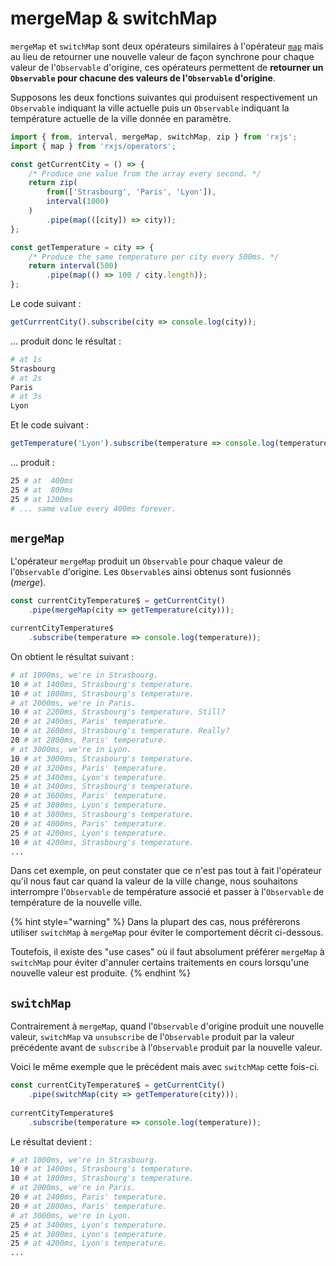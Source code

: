 # mergeMap & switchMap

`mergeMap` et `switchMap` sont deux opérateurs similaires à l'opérateur [`map`](map.md) mais au lieu de retourner une nouvelle valeur de façon synchrone pour chaque valeur de l'`Observable` d'origine, ces opérateurs permettent de **retourner un `Observable` pour chacune des valeurs de l'`Observable` d'origine**.

Supposons les deux fonctions suivantes qui produisent respectivement un `Observable` indiquant la ville actuelle puis un `Observable` indiquant la température actuelle de la ville donnée en paramètre.

```typescript
import { from, interval, mergeMap, switchMap, zip } from 'rxjs';
import { map } from 'rxjs/operators';

const getCurrentCity = () => {
    /* Produce one value from the array every second. */
    return zip(
        from(['Strasbourg', 'Paris', 'Lyon']),
        interval(1000)
    )
        .pipe(map(([city]) => city));
};

const getTemperature = city => {
    /* Produce the same temperature per city every 500ms. */
    return interval(500)
        .pipe(map(() => 100 / city.length));
};
```

Le code suivant :

```typescript
getCurrrentCity().subscribe(city => console.log(city));
```

... produit donc le résultat :

```bash
# at 1s
Strasbourg 
# at 2s
Paris
# at 3s
Lyon
```

Et le code suivant :

```typescript
getTemperature('Lyon').subscribe(temperature => console.log(temperature));
```

... produit :

```bash
25 # at  400ms
25 # at  800ms
25 # at 1200ms 
# ... same value every 400ms forever.
```

## `mergeMap`

L'opérateur `mergeMap` produit un `Observable` pour chaque valeur de l'`Observable` d'origine. Les `Observable`s ainsi obtenus sont fusionnés \(_merge_\).

```typescript
const currentCityTemperature$ = getCurrentCity()
    .pipe(mergeMap(city => getTemperature(city)));

currentCityTemperature$
    .subscribe(temperature => console.log(temperature));
```

On obtient le résultat suivant :

```bash
# at 1000ms, we're in Strasbourg.
10 # at 1400ms, Strasbourg's temperature.
10 # at 1800ms, Strasbourg's temperature.
# at 2000ms, we're in Paris.
10 # at 2200ms, Strasbourg's temperature. Still?
20 # at 2400ms, Paris' temperature.
10 # at 2600ms, Strasbourg's temperature. Really?
20 # at 2800ms, Paris' temperature.
# at 3000ms, we're in Lyon.
10 # at 3000ms, Strasbourg's temperature.
20 # at 3200ms, Paris' temperature.
25 # at 3400ms, Lyon's temperature.
10 # at 3400ms, Strasbourg's temperature.
20 # at 3600ms, Paris' temperature.
25 # at 3800ms, Lyon's temperature.
10 # at 3800ms, Strasbourg's temperature.
20 # at 4000ms, Paris' temperature.
25 # at 4200ms, Lyon's temperature.
10 # at 4200ms, Strasbourg's temperature.
...
```

Dans cet exemple, on peut constater que ce n'est pas tout à fait l'opérateur qu'il nous faut car quand la valeur de la ville change, nous souhaitons interrompre l'`Observable` de température associé et passer à l'`Observable` de température de la nouvelle ville.

{% hint style="warning" %}
Dans la plupart des cas, nous préférerons utiliser `switchMap` à `mergeMap` pour éviter le comportement décrit ci-dessous.

Toutefois, il existe des "use cases" où il faut absolument préférer `mergeMap` à `switchMap` pour éviter d'annuler certains traitements en cours lorsqu'une nouvelle valeur est produite.
{% endhint %}

## `switchMap`

Contrairement à `mergeMap`, quand l'`Observable` d'origine produit une nouvelle valeur, `switchMap` va `unsubscribe` de l'`Observable` produit par la valeur précédente avant de `subscribe` à l'`Observable` produit par la nouvelle valeur.

Voici le même exemple que le précédent mais avec `switchMap` cette fois-ci.

```typescript
const currentCityTemperature$ = getCurrentCity()
    .pipe(switchMap(city => getTemperature(city)));
​
currentCityTemperature$
    .subscribe(temperature => console.log(temperature));
```

Le résultat devient :

```bash
# at 1000ms, we're in Strasbourg.
10 # at 1400ms, Strasbourg's temperature.
10 # at 1800ms, Strasbourg's temperature.
# at 2000ms, we're in Paris.
20 # at 2400ms, Paris' temperature.
20 # at 2800ms, Paris' temperature.
# at 3000ms, we're in Lyon.
25 # at 3400ms, Lyon's temperature.
25 # at 3800ms, Lyon's temperature.
25 # at 4200ms, Lyon's temperature.
...
```




